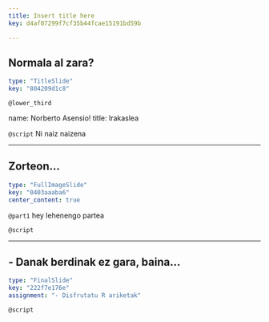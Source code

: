 ```yaml
---
title: Insert title here
key: d4af07299f7cf35b44fcae15191bd59b

---
```

## Normala al zara?

```yaml
type: "TitleSlide"
key: "804209d1c8"
```

`@lower_third`

name: Norberto Asensio!
title: Irakaslea


`@script`
Ni naiz naizena


---
## Zorteon...

```yaml
type: "FullImageSlide"
key: "0403aaaba6"
center_content: true
```

`@part1`
hey lehenengo partea


`@script`



---
## - Danak berdinak ez gara, baina...

```yaml
type: "FinalSlide"
key: "222f7e176e"
assignment: "- Disfrutatu R ariketak"
```

`@script`


